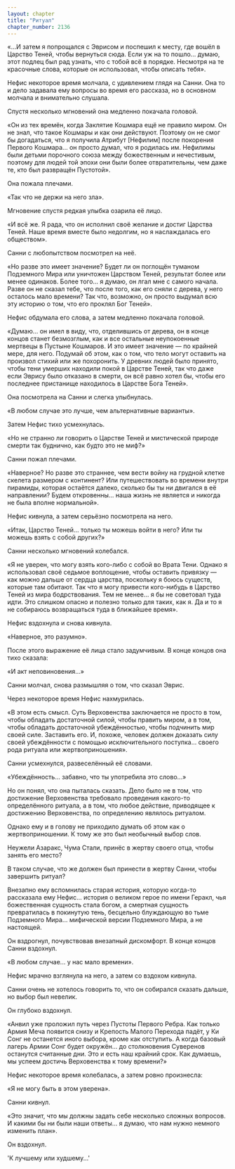 ```yaml
---
layout: chapter
title: "Ритуал"
chapter_number: 2136
---
```




«...И затем я попрощался с Эврисом и поспешил к месту, где вошёл в Царство Теней, чтобы вернуться сюда. Если уж на то пошло... думаю, этот подлец был рад узнать, что с тобой всё в порядке. Несмотря на те красочные слова, которые он использовал, чтобы описать тебя».

Нефис некоторое время молчала, с удивлением глядя на Санни. Она то и дело задавала ему вопросы во время его рассказа, но в основном молчала и внимательно слушала.

Спустя несколько мгновений она медленно покачала головой.

«Он из тех времён, когда Заклятие Кошмара ещё не правило миром. Он не знал, что такое Кошмары и как они действуют. Поэтому он не смог бы догадаться, что я получила Атрибут [Нефилим] после покорения Первого Кошмара... он просто думал, что я родилась им. Нефилимы были детьми порочного союза между божественным и нечестивым, поэтому для людей той эпохи они были более отвратительны, чем даже те, кто был развращён Пустотой».

Она пожала плечами.

«Так что не держи на него зла».

Мгновение спустя редкая улыбка озарила её лицо.

«И всё же. Я рада, что он исполнил своё желание и достиг Царства Теней. Наше время вместе было недолгим, но я наслаждалась его обществом».

Санни с любопытством посмотрел на неё.

«Но разве это имеет значение? Будет ли он поглощён туманом Подземного Мира или уничтожен Царством Теней, результат более или менее одинаков. Более того... я думаю, он лгал мне с самого начала. Разве он не сказал тебе, что после того, как его сняли с дерева, у него осталось мало времени? Так что, возможно, он просто выдумал всю эту историю о том, что его проклял Бог Теней».

Нефис обдумала его слова, а затем медленно покачала головой.

«Думаю... он имел в виду, что, отделившись от дерева, он в конце концов станет безмозглым, как и все остальные неупокоенные мертвецы в Пустыне Кошмаров. И это имеет значение — по крайней мере, для него. Подумай об этом, как о том, что тело могут оставить на произвол стихий или же похоронить. У древних людей было принято, чтобы тени умерших находили покой в Царстве Теней, так что даже если Эврису было отказано в смерти, он всё равно хотел бы, чтобы его последнее пристанище находилось в Царстве Бога Теней».

Она посмотрела на Санни и слегка улыбнулась.

«В любом случае это лучше, чем альтернативные варианты».

Затем Нефис тихо усмехнулась.

«Но не странно ли говорить о Царстве Теней и мистической природе смерти так буднично, как будто это не миф?»

Санни пожал плечами.

«Наверное? Но разве это страннее, чем вести войну на грудной клетке скелета размером с континент? Или путешествовать во времени внутри пирамиды, которая остаётся далеко, сколько бы ты ни двигался в её направлении? Будем откровенны... наша жизнь не является и никогда не была вполне нормальной».

Нефис кивнула, а затем серьёзно посмотрела на него.

«Итак, Царство Теней... только ты можешь войти в него? Или ты можешь взять с собой других?»

Санни несколько мгновений колебался.

«Я не уверен, что могу взять кого-либо с собой во Врата Тени. Однако я использовал своё седьмое воплощение, чтобы оставить привязку — как можно дальше от сердца царства, поскольку я боюсь существ, которые там обитают. Так что я могу привести кого-нибудь в Царство Теней из мира бодрствования. Тем не менее... я бы не советовал туда идти. Это слишком опасно и полезно только для таких, как я. Да и то я не собираюсь возвращаться туда в ближайшее время».

Нефис вздохнула и снова кивнула.

«Наверное, это разумно».

После этого выражение её лица стало задумчивым. В конце концов она тихо сказала:

«И акт неповиновения...»

Санни молчал, снова размышляя о том, что сказал Эврис.

Через некоторое время Нефис нахмурилась.

«В этом есть смысл. Суть Верховенства заключается не просто в том, чтобы обладать достаточной силой, чтобы править миром, а в том, чтобы обладать достаточной убеждённостью, чтобы подчинить мир своей силе. Заставить его. И, похоже, человек должен доказать силу своей убеждённости с помощью исключительного поступка... своего рода ритуала или жертвоприношения».

Санни усмехнулся, развеселённый её словами.

«Убеждённость... забавно, что ты употребила это слово...»

Но он понял, что она пыталась сказать. Дело было не в том, что достижение Верховенства требовало проведения какого-то определённого ритуала, а в том, что любое действие, приводящее к достижению Верховенства, по определению являлось ритуалом.

Однако ему и в голову не приходило думать об этом как о жертвоприношении. К тому же это был необычный выбор слов.

Неужели Азаракс, Чума Стали, принёс в жертву своего отца, чтобы занять его место?

В таком случае, что же должен был принести в жертву Санни, чтобы завершить ритуал?

Внезапно ему вспомнилась старая история, которую когда-то рассказала ему Нефис... история о великом герое по имени Геракл, чья божественная сущность стала богом, а смертная сущность превратилась в покинутую тень, бесцельно блуждающую во тьме Подземного Мира... мифической версии Подземного Мира, а не настоящей.

Он вздрогнул, почувствовав внезапный дискомфорт. В конце концов Санни вздохнул.

«В любом случае... у нас мало времени».

Нефис мрачно взглянула на него, а затем со вздохом кивнула.

Санни очень не хотелось говорить то, что он собирался сказать дальше, но выбор был невелик.

Он глубоко вздохнул.

«Анвил уже проложил путь через Пустоты Первого Ребра. Как только Армия Меча появится снизу и Крепость Малого Перехода падёт, у Ки Сонг не останется иного выбора, кроме как отступить. А когда базовый лагерь Армии Сонг будет окружён... до столкновения Суверенов останутся считанные дни. Это и есть наш крайний срок. Как думаешь, мы успеем достичь Верховенства к тому времени?»

Нефис некоторое время колебалась, а затем ровно произнесла:

«Я не могу быть в этом уверена».

Санни кивнул.

«Это значит, что мы должны задать себе несколько сложных вопросов. И какими бы ни были наши ответы... я думаю, что нам нужно немного изменить план».

Он вздохнул.

'К лучшему или худшему...'

